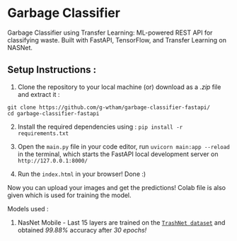 # Garbage Classifier

Garbage Classifier using Transfer Learning: ML-powered REST API for classifying waste. Built with FastAPI, TensorFlow, and Transfer Learning on NASNet.

## Setup Instructions :

1. Clone the repository to your local machine (or) download as a _.zip_ file and extract it :

`git clone https://github.com/g-wtham/garbage-classifier-fastapi/` <br>
`cd garbage-classifier-fastapi`

2. Install the required dependencies using :
`pip install -r requirements.txt`

3. Open the `main.py` file in your code editor, run `uvicorn main:app --reload` in the terminal, which starts the FastAPI local development server on `http://127.0.0.1:8000/`

4. Run the `index.html` in your browser! Done :)

Now you can upload your images and get the predictions! Colab file is also given which is used for training the model. 

Models used :
1. NasNet Mobile - Last 15 layers are trained on the [`TrashNet dataset`](https://www.kaggle.com/datasets/feyzazkefe/trashnet) and obtained _99.88%_ accuracy after _30 epochs!_






